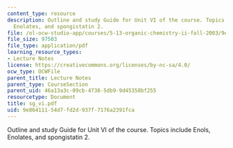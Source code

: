 ```yaml
---
content_type: resource
description: Outline and study Guide for Unit VI of the course. Topics include Enols,
  Enolates, and spongistatin 2.
file: /ol-ocw-studio-app/courses/5-13-organic-chemistry-ii-fall-2003/9e86411154d7fd2d937f7176a2391fca_sg_vi.pdf
file_size: 97503
file_type: application/pdf
learning_resource_types:
- Lecture Notes
license: https://creativecommons.org/licenses/by-nc-sa/4.0/
ocw_type: OCWFile
parent_title: Lecture Notes
parent_type: CourseSection
parent_uid: 46a13a3c-09cb-4738-5db9-9d45358bf255
resourcetype: Document
title: sg_vi.pdf
uid: 9e864111-54d7-fd2d-937f-7176a2391fca
---
```

Outline and study Guide for Unit VI of the course. Topics include Enols, Enolates, and spongistatin 2.